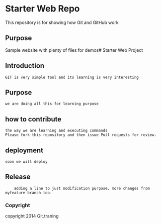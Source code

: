 # Starter Web Repo

This repository is for showing how Git and GitHub work

## Purpose

Sample website with plenty of files for demos# Starter Web Project 
 ## Introduction 
 	GIT is very simple tool and its learning is very interesting
 ## Purpose 
 	we are doing all this for learning purpose
 ## how to contribute
	the way we are learning and executing commands
	Please fork this repository and then issue Pull requests for review.
 ## deployment
	soon we will deploy
 ## Release
		adding a line to just modification purpose. more changes from myfeature branch too.
 ### Copyright
 copyright 2014 Git.traning


